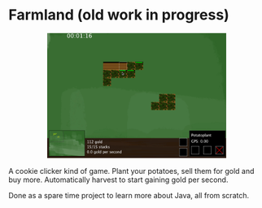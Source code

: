 # Farmland (old work in progress)

<p align="center">
<img src="img/farmland.gif", width=70%>
</p>

A cookie clicker kind of game. Plant your potatoes, sell them for gold and buy more. Automatically harvest to start gaining gold per second.

Done as a spare time project to learn more about Java, all from scratch. 